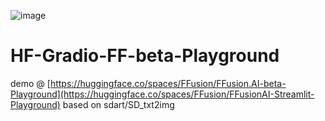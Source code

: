 ![image](https://github.com/1e-2/HF-Gradio-FF-beta-Playground/assets/136929515/c0731389-da39-4aa5-b49e-bca14dbe9519)
# HF-Gradio-FF-beta-Playground

demo @ [https://huggingface.co/spaces/FFusion/FFusion.AI-beta-Playground](https://huggingface.co/spaces/FFusion/FFusionAI-Streamlit-Playground)
based on sdart/SD_txt2img
